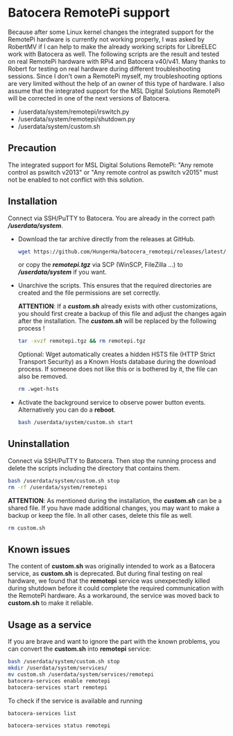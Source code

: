 # Batocera RemotePi support

 Because after some Linux kernel changes the integrated support for the RemotePi hardware is currently not working properly, I was asked by RobertMV if I can help to make the already working scripts for LibreELEC work with Batocera as well. The following scripts are the result and tested on real RemotePi hardware with RPi4 and Batocera v40/v41. Many thanks to Robert for testing on real hardware during different troubleshooting sessions. Since I don't own a RemotePi myself, my troubleshooting options are very limited without the help of an owner of this type of hardware. I also assume that the integrated support for the MSL Digital Solutions RemotePi will be corrected in one of the next versions of Batocera.

* /userdata/system/remotepi/irswitch.py
* /userdata/system/remotepi/shutdown.py
* /userdata/system/custom.sh

## Precaution

The integrated support for MSL Digital Solutions RemotePi: "Any remote control as pswitch v2013" or "Any remote control as pswitch v2015" must not be enabled to not conflict with this solution.

## Installation

Connect via SSH/PuTTY to Batocera. You are already in the correct path ***/userdata/system***.

* Download the tar archive directly from the releases at GitHub.

    ```bash
    wget https://github.com/HungerHa/batocera_remotepi/releases/latest/download/remotepi.tgz
    ```

    or copy the ***remotepi.tgz*** via SCP (WinSCP, FileZilla ...) to ***/userdata/system*** if you want.

* Unarchive the scripts. This ensures that the required directories are created and the file permissions are set correctly.

    **ATTENTION**: If a ***custom.sh*** already exists with other customizations, you should first create a backup of this file and adjust the changes again after the installation. The ***custom.sh*** will be replaced by the following process !

    ```bash
    tar -xvzf remotepi.tgz && rm remotepi.tgz
    ```

    Optional: Wget automatically creates a hidden HSTS file (HTTP Strict Transport Security) as a Known Hosts database during the download process. If someone does not like this or is bothered by it, the file can also be removed.

    ```bash
    rm .wget-hsts
    ```

* Activate the background service to observe power button events. Alternatively you can do a **reboot**.

    ```bash
    bash /userdata/system/custom.sh start
    ```

## Uninstallation

Connect via SSH/PuTTY to Batocera. Then stop the running process and delete the scripts including the directory that contains them.

```bash
bash /userdata/system/custom.sh stop
rm -rf /userdata/system/remotepi
```

**ATTENTION**: As mentioned during the installation, the ***custom.sh*** can be a shared file. If you have made additional changes, you may want to make a backup or keep the file. In all other cases, delete this file as well.

```bash
rm custom.sh
```

## Known issues

The content of **custom.sh** was originally intended to work as a Batocera service, as **custom.sh** is deprecated. But during final testing on real hardware, we found that the **remotepi** service was unexpectedly killed during shutdown before it could complete the required communication with the RemotePi hardware. As a workaround, the service was moved back to **custom.sh** to make it reliable.

## Usage as a service

If you are brave and want to ignore the part with the known problems, you can convert the **custom.sh** into **remotepi** service:

```bash
bash /userdata/system/custom.sh stop
mkdir /userdata/system/services/
mv custom.sh /userdata/system/services/remotepi
batocera-services enable remotepi
batocera-services start remotepi
```

To check if the service is available and running

```bash
batocera-services list
```

```bash
batocera-services status remotepi
```
